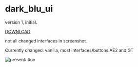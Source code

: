 # dark_blu_ui
version 1, initial.

[DOWNLOAD](https://github.com/9ec0ceaa-8a5a-414a-874d-5775bdc44227)

not all changed interfaces in screenshot.

Currently changed: vanilla, most interfaces/buttons AE2 and GT

![presentation](https://github.com/user-attachments/assets/7db027d6-f784-4be0-b8ae-624c7a59354b)
